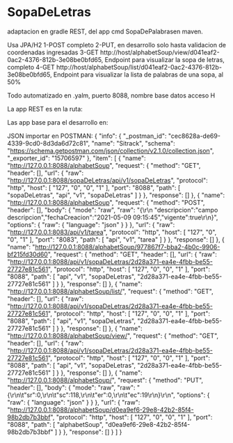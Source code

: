 # SopaDeLetras
adaptacion en gradle REST, del app cmd SopaDePalabrasen maven.

Usa JPA/H2
1-POST completo
2-PUT, en desarrollo solo hasta validacion de coordenadas ingresadas
3-GET http://host/alphabetSoup/view/d041eaf2-0ac2-4376-812b-3e08be0bfd65, Endpoint para visualizar la sopa de letras, completo
4-GET http://host/alphabetSoup/list/d041eaf2-0ac2-4376-812b-3e08be0bfd65, Endpoint para visualizar la lista de palabras de una sopa, al 50%

Todo automatizado en .yalm, puerto 8088, nombre base datos acceso H


La app REST es en la ruta: 

Las app base para el desarrollo en:


JSON importar en POSTMAN:
{
	"info": {
		"_postman_id": "cec8628a-de69-4339-9cd0-8d3da6d72c81",
		"name": "Sitrack",
		"schema": "https://schema.getpostman.com/json/collection/v2.1.0/collection.json",
		"_exporter_id": "15706597"
	},
	"item": [
		{
			"name": "http://127.0.0.1:8088/alphabetSoup",
			"request": {
				"method": "GET",
				"header": [],
				"url": {
					"raw": "http://127.0.0.1:8088/sopaDeLetras/api/v1/sopaDeLetras",
					"protocol": "http",
					"host": [
						"127",
						"0",
						"0",
						"1"
					],
					"port": "8088",
					"path": [
						"sopaDeLetras",
						"api",
						"v1",
						"sopaDeLetras"
					]
				}
			},
			"response": []
		},
		{
			"name": "http://127.0.0.1:8088/alphabetSoup",
			"request": {
				"method": "POST",
				"header": [],
				"body": {
					"mode": "raw",
					"raw": "{\r\n    \"descripcion\":\"campo descripcion\",\"fechaCreacion\":\"2021-05-09 09:15:45\",\"vigente\":true\r\n}",
					"options": {
						"raw": {
							"language": "json"
						}
					}
				},
				"url": {
					"raw": "http://127.0.0.1:8083/api/v1/tarea",
					"protocol": "http",
					"host": [
						"127",
						"0",
						"0",
						"1"
					],
					"port": "8083",
					"path": [
						"api",
						"v1",
						"tarea"
					]
				}
			},
			"response": []
		},
		{
			"name": "http://127.0.0.1:8088/alphabetSoup/977867f7-bba2-4b0c-9906-bf215fd30d60",
			"request": {
				"method": "GET",
				"header": [],
				"url": {
					"raw": "http://127.0.0.1:8088/api/v1/sopaDeLetras/2d28a371-ea4e-4fbb-be55-27727e81c561",
					"protocol": "http",
					"host": [
						"127",
						"0",
						"0",
						"1"
					],
					"port": "8088",
					"path": [
						"api",
						"v1",
						"sopaDeLetras",
						"2d28a371-ea4e-4fbb-be55-27727e81c561"
					]
				}
			},
			"response": []
		},
		{
			"name": "http://127.0.0.1:8088/alphabetSoup/list/",
			"request": {
				"method": "GET",
				"header": [],
				"url": {
					"raw": "http://127.0.0.1:8088/api/v1/sopaDeLetras/2d28a371-ea4e-4fbb-be55-27727e81c561",
					"protocol": "http",
					"host": [
						"127",
						"0",
						"0",
						"1"
					],
					"port": "8088",
					"path": [
						"api",
						"v1",
						"sopaDeLetras",
						"2d28a371-ea4e-4fbb-be55-27727e81c561"
					]
				}
			},
			"response": []
		},
		{
			"name": "http://127.0.0.1:8088/alphabetSoup/view/",
			"request": {
				"method": "GET",
				"header": [],
				"url": {
					"raw": "http://127.0.0.1:8088/api/v1/sopaDeLetras/2d28a371-ea4e-4fbb-be55-27727e81c561",
					"protocol": "http",
					"host": [
						"127",
						"0",
						"0",
						"1"
					],
					"port": "8088",
					"path": [
						"api",
						"v1",
						"sopaDeLetras",
						"2d28a371-ea4e-4fbb-be55-27727e81c561"
					]
				}
			},
			"response": []
		},
		{
			"name": "http://127.0.0.1:8088/alphabetSoup/",
			"request": {
				"method": "PUT",
				"header": [],
				"body": {
					"mode": "raw",
					"raw": "{\r\n\t\"sr\":0,\r\n\t\"sc\":118,\r\n\t\"er\":0,\r\n\t\"ec\":19\r\n}\r\n",
					"options": {
						"raw": {
							"language": "json"
						}
					}
				},
				"url": {
					"raw": "http://127.0.0.1:8088/alphabetSoup/d0ea9ef6-29e8-42b2-85f4-98b2db7b3bbf",
					"protocol": "http",
					"host": [
						"127",
						"0",
						"0",
						"1"
					],
					"port": "8088",
					"path": [
						"alphabetSoup",
						"d0ea9ef6-29e8-42b2-85f4-98b2db7b3bbf"
					]
				}
			},
			"response": []
		}
	]
}


